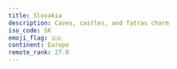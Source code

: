 ```yaml
---
title: Slovakia
description: Caves, castles, and Tatras charm
iso_code: SK
emoji_flag: 🇸🇰
continent: Europe
remote_rank: 27.0
---
```


